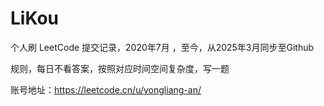 # LiKou

个人刷 LeetCode 提交记录，2020年7月 ，至今，从2025年3月同步至Github

规则，每日不看答案，按照对应时间空间复杂度，写一题

账号地址：https://leetcode.cn/u/yongliang-an/